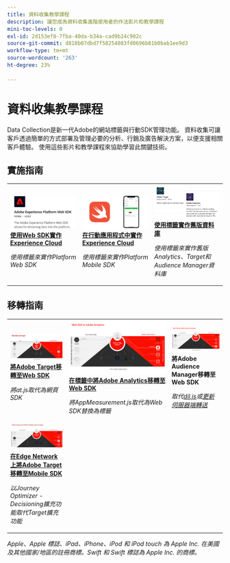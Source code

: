 ```yaml
---
title: 資料收集教學課程
description: 讓您成為資料收集進階使用者的作法影片和教學課程
mini-toc-levels: 0
exl-id: 2d153ef8-7fba-40da-b34a-cad9b24c902c
source-git-commit: d818b07dbd7f58254083fd0696b81b0bab1ee9d3
workflow-type: tm+mt
source-wordcount: '263'
ht-degree: 23%

---
```


# 資料收集教學課程

Data Collection是新一代Adobe的網站標籤與行動SDK管理功能。 資料收集可讓客戶透過簡單的方式部署及管理必要的分析、行銷及廣告解決方案，以便支援相關客戶體驗。 使用這些影片和教學課程來協助學習此關鍵技術。

<div id="recs-overview-body-1"></div>
<div id="recs-overview-body-2"></div>
<div id="recs-overview-body-3"></div>
<div id="recs-overview-body-4"></div>
<div id="recs-overview-body-5"></div>
<div id="recs-overview-body-6"></div>

<div id="staff-picks-section">

## 實施指南

<table>
<tr>
  <td>
    <a href="https://experienceleague.adobe.com/zh-hant/docs/platform-learn/implement-web-sdk/overview" target="_blank">
      <img alt="使用 Web SDK 實作 Adobe Experience Cloud" src="assets/thumb_websdk.png" />
    </a>
    <div>
      <a href="https://experienceleague.adobe.com/zh-hant/docs/platform-learn/implement-web-sdk/overview" target="_blank">
    <strong>使用Web SDK實作Experience Cloud</strong>
    </a>
    </div>
    <p>
    <em>使用標籤來實作Platform Web SDK</em>
    <p>
  </td>
  <td>
    <a href="https://experienceleague.adobe.com/zh-hant/docs/platform-learn/implement-mobile-sdk/overview" target="_blank">
      <img alt="行動應用程式中的實作" src="assets/thumb_swift.png" />
    </a>
    <div>
      <a href="https://experienceleague.adobe.com/zh-hant/docs/platform-learn/implement-mobile-sdk/overview" target="_blank">
    <strong>在行動應用程式中實作Experience Cloud</strong>
    </a>
    </div>
    <p>
    <em>使用標籤來實作Platform Mobile SDK</em>
    <p>
  </td>
  <td>
    <a href="https://experienceleague.adobe.com/zh-hant/docs/platform-learn/migrate-target-to-websdk/introduction" target="_blank">
      <img alt="將Target移轉至Web SDK" src="assets/thumb_legacy.png" />
    </a>
    <div>
      <a href="https://experienceleague.adobe.com/zh-hant/docs/platform-learn/migrate-target-to-websdk/introduction" target="_blank">
    <strong>使用標籤實作舊版資料庫</strong>
    </a>
    </div>
    <p>
    <em>使用標籤來實作舊版Analytics、Target和Audience Manager資料庫</em>
    <p>
  </td>
</tr>
</table>

## 移轉指南

<table>
<tr>
  <td>
    <a href="https://experienceleague.adobe.com/zh-hant/docs/platform-learn/migrate-target-to-websdk/introduction" target="_blank">
      <img alt="將Target移轉至Web SDK" src="assets/thumb_targetWebSdk.jpg" />
    </a>
    <div>
      <a href="https://experienceleague.adobe.com/zh-hant/docs/platform-learn/migrate-target-to-websdk/introduction" target="_blank">
    <strong>將Adobe Target移轉至Web SDK</strong>
    </a>
    </div>
    <p>
    <em>將at.js取代為網頁SDK</em>
    <p>
  </td>
  <td>
    <a href="https://experienceleague.adobe.com/zh-hant/docs/platform-learn/migrate-analytics-to-websdk/migration-to-websdk-overview" target="_blank">
      <img alt="使用 Web SDK 實作 Adobe Experience Cloud" src="assets/thumb_analyticsWebSdk.png" />
    </a>
    <div>
      <a href="https://experienceleague.adobe.com/zh-hant/docs/platform-learn/migrate-analytics-to-websdk/migration-to-websdk-overview" target="_blank">
    <strong>在標籤中將Adobe Analytics移轉至Web SDK</strong>
    </a>
    </div>
    <p>
    <em>將AppMeasurement.js取代為Web SDK替換為標籤</em>
    <p>
  </td>
  <td>
      <img alt="將Target移轉至Web SDK" src="assets/thumb_aamWebSdk.png" />
    </a>
    <div>
      <strong>將Adobe Audience Manager移轉至Web SDK</strong>
    </div>
    <p>
    <em>取代<a href="https://experienceleague.adobe.com/zh-hant/docs/audience-manager/user-guide/migrate-to-web-sdk/dil-extension-to-web-sdk" target="_blank">dil.js</a>或<a href="https://experienceleague.adobe.com/zh-hant/docs/audience-manager/user-guide/migrate-to-web-sdk/appmeasurement-to-web-sdk" target="_blank">更新伺服器端轉送</a></em>
    <p>
  </td>
</tr>
<tr>
  <td>
    <a href="https://experienceleague.adobe.com/zh-hant/docs/platform-learn/migrate-target-to-mobile-sdk-decisioning/overview" target="_blank">
      <img alt="在Edge Network上將Target移轉至Mobile SDK" src="assets/thumb_targetMobileSdk.jpg" />
    </a>
    <div>
      <a href="https://experienceleague.adobe.com/zh-hant/docs/platform-learn/migrate-target-to-mobile-sdk-decisioning/overview" target="_blank">
    <strong>在Edge Network上將Adobe Target移轉至Mobile SDK</strong>
    </a>
    </div>
    <p>
    <em>以Journey Optimizer - Decisioning擴充功能取代Target擴充功能</em>
    <p>
  </td>
  <td>
  </td>
  <td>
  </td>
  </tr>
</table>

</div>

*Apple、Apple 標誌、iPad、iPhone、iPod 和 iPod touch 為 Apple Inc. 在美國及其他國家/地區的註冊商標。Swift 和 Swift 標誌為 Apple Inc. 的商標。*
